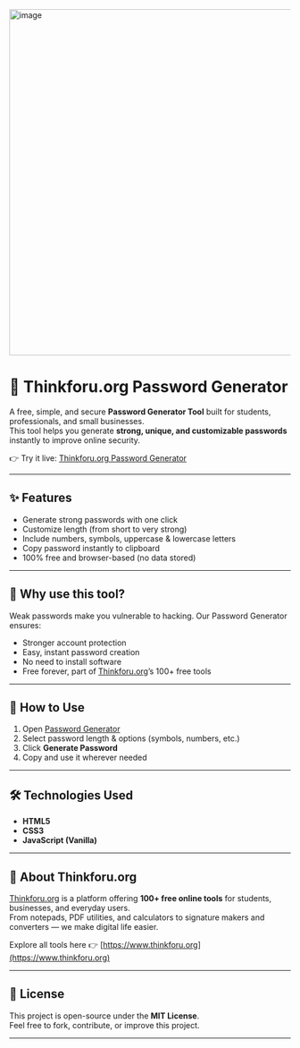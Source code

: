 <img width="1093" height="619" alt="image" src="https://github.com/user-attachments/assets/e877a948-dca2-429d-a1c6-77154dc129a2" />



# 🔐 Thinkforu.org Password Generator  

A free, simple, and secure **Password Generator Tool** built for students, professionals, and small businesses.  
This tool helps you generate **strong, unique, and customizable passwords** instantly to improve online security.  

👉 Try it live: [Thinkforu.org Password Generator](https://www.thinkforu.org/p/password-generator-online.html)  

---

## ✨ Features  
- Generate strong passwords with one click  
- Customize length (from short to very strong)  
- Include numbers, symbols, uppercase & lowercase letters  
- Copy password instantly to clipboard  
- 100% free and browser-based (no data stored)  

---

## 🎯 Why use this tool?  
Weak passwords make you vulnerable to hacking. Our Password Generator ensures:  
- Stronger account protection  
- Easy, instant password creation  
- No need to install software  
- Free forever, part of [Thinkforu.org](https://www.thinkforu.org)’s 100+ free tools  

---

## 🚀 How to Use  
1. Open [Password Generator](https://www.thinkforu.org/p/password-generator-online.html)  
2. Select password length & options (symbols, numbers, etc.)  
3. Click **Generate Password**  
4. Copy and use it wherever needed  

---

## 🛠️ Technologies Used  
- **HTML5**  
- **CSS3**  
- **JavaScript (Vanilla)**  

---

## 👥 About Thinkforu.org  
[Thinkforu.org](https://www.thinkforu.org) is a platform offering **100+ free online tools** for students, businesses, and everyday users.  
From notepads, PDF utilities, and calculators to signature makers and converters — we make digital life easier.  

Explore all tools here 👉 [https://www.thinkforu.org](https://www.thinkforu.org)  

---

## 📜 License  
This project is open-source under the **MIT License**.  
Feel free to fork, contribute, or improve this project.  

---
